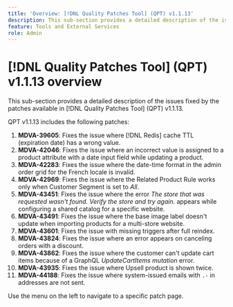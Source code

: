 ```yaml
---
title: 'Overview: [!DNL Quality Patches Tool] (QPT) v1.1.13'
description: This sub-section provides a detailed description of the issues fixed by the patches available in [!DNL Quality Patches Tool] (QPT) v1.1.13.
feature: Tools and External Services
role: Admin
---
```

# [!DNL Quality Patches Tool] (QPT) v1.1.13 overview

This sub-section provides a detailed description of the issues fixed by the patches available in [!DNL Quality Patches Tool] (QPT) v1.1.13.

QPT v1.1.13 includes the following patches:

1. **MDVA-39605**: Fixes the issue where [!DNL Redis] cache TTL (expiration date) has a wrong value.
1. **MDVA-42046**: Fixes the issue where an incorrect value is assigned to a product attribute with a date input field while updating a product.
1. **MDVA-42283**: Fixes the issue where the date-time format in the admin order grid for the French locale is invalid.
1. **MDVA-42969**: Fixes the issue where the Related Product Rule works only when Customer Segment is set to *All*.
1. **MDVA-43451**: Fixes the issue where the error *The store that was requested wasn't found. Verify the store and try again.* appears while configuring a shared catalog for a specific website.
1. **MDVA-43491**: Fixes the issue where the base image label doesn't update when importing products for a multi-store website.
1. **MDVA-43601**: Fixes the issue with missing triggers after full reindex.
1. **MDVA-43824**: Fixes the issue where an error appears on canceling orders with a discount.
1. **MDVA-43862**: Fixes the issue where the customer can't update cart items because of a GraphQL *UpdateCartItems mutation* error.
1. **MDVA-43935**: Fixes the issue where Upsell product is shown twice.
1. **MDVA-44188**: Fixes the issue where system-issued emails with `.-` in addresses are not sent.

Use the menu on the left to navigate to a specific patch page.
